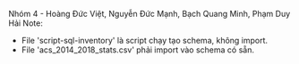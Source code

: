 Nhóm 4 - Hoàng Đức Việt, Nguyễn Đức Mạnh, Bạch Quang Minh, Phạm Duy Hải
Note: 
- File 'script-sql-inventory' là script chạy tạo schema, không import.
- File 'acs_2014_2018_stats.csv' phải import vào schema có sẵn.

